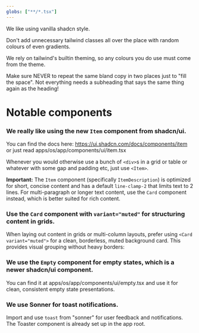 ```yaml
---
globs: ["**/*.tsx"]
---
```


We like using vanilla shadcn style.

Don't add unnecessary tailwind classes all over the place with random colours of even gradients.

We rely on tailwind's builtin theming, so any colours you do use must come from the theme.

Make sure NEVER to repeat the same bland copy in two places just to "fill the space". Not everything needs a subheading that says the same thing again as the heading!

# Notable components

### We really like using the new `Item` component from shadcn/ui.

You can find the docs here: https://ui.shadcn.com/docs/components/item or just read apps/os/app/components/ui/item.tsx

Whenever you would otherwise use a bunch of `<div>`s in a grid or table or whatever with some gap and padding etc, just use `<Item>`.

**Important:** The `Item` component (specifically `ItemDescription`) is optimized for short, concise content and has a default `line-clamp-2` that limits text to 2 lines. For multi-paragraph or longer text content, use the `Card` component instead, which is better suited for rich content.

### Use the `Card` component with `variant="muted"` for structuring content in grids.

When laying out content in grids or multi-column layouts, prefer using `<Card variant="muted">` for a clean, borderless, muted background card. This provides visual grouping without heavy borders:

### We use the `Empty` component for empty states, which is a newer shadcn/ui component.

You can find it at apps/os/app/components/ui/empty.tsx and use it for clean, consistent empty state presentations.

### We use Sonner for toast notifications.

Import and use `toast` from "sonner" for user feedback and notifications. The Toaster component is already set up in the app root.

